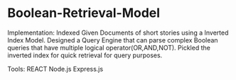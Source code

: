 # Boolean-Retrieval-Model

Implementation:
Indexed Given Documents of short stories using a Inverted Index Model.
Designed a Query Engine that can parse complex Boolean queries that have multiple logical operator(OR,AND,NOT).
Pickled the inverted index for quick retrieval for query purposes.

Tools:
REACT
Node.js
Express.js
